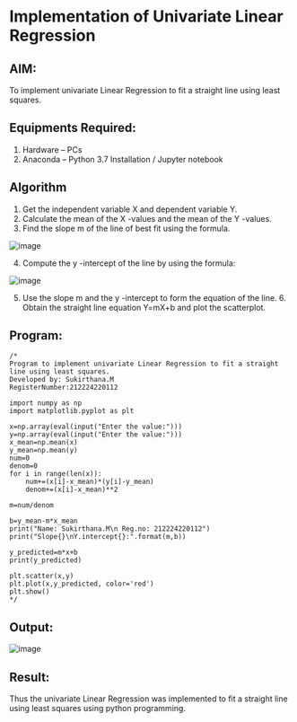 # Implementation of Univariate Linear Regression
## AIM:
To implement univariate Linear Regression to fit a straight line using least squares.

## Equipments Required:
1. Hardware – PCs
2. Anaconda – Python 3.7 Installation / Jupyter notebook

## Algorithm
1. Get the independent variable X and dependent variable Y.
2. Calculate the mean of the X -values and the mean of the Y -values.
3. Find the slope m of the line of best fit using the formula.
   
![image](https://github.com/user-attachments/assets/4ec85932-e081-4da8-b59d-6bfdd329fa61)

4. Compute the y -intercept of the line by using the formula:
   
![image](https://github.com/user-attachments/assets/dc6c7f0e-6956-442a-ae35-c8237f1069c8)

5. Use the slope m and the y -intercept to form the equation of the line. 6. Obtain the straight line equation Y=mX+b and plot the scatterplot.
## Program:
```
/*
Program to implement univariate Linear Regression to fit a straight line using least squares.
Developed by: Sukirthana.M
RegisterNumber:212224220112

import numpy as np
import matplotlib.pyplot as plt

x=np.array(eval(input("Enter the value:")))
y=np.array(eval(input("Enter the value:")))
x_mean=np.mean(x)
y_mean=np.mean(y)
num=0
denom=0
for i in range(len(x)):
    num+=(x[i]-x_mean)*(y[i]-y_mean)
    denom+=(x[i]-x_mean)**2

m=num/denom

b=y_mean-m*x_mean
print("Name: Sukirthana.M\n Reg.no: 212224220112")
print("Slope{}\nY.intercept{}:".format(m,b))

y_predicted=m*x+b
print(y_predicted)
      
plt.scatter(x,y)
plt.plot(x,y_predicted, color='red')
plt.show()
*/
```

## Output:
![image](https://github.com/user-attachments/assets/4e9e55ab-83cc-4faf-8b0c-572375d9f130)


## Result:
Thus the univariate Linear Regression was implemented to fit a straight line using least squares using python programming.
